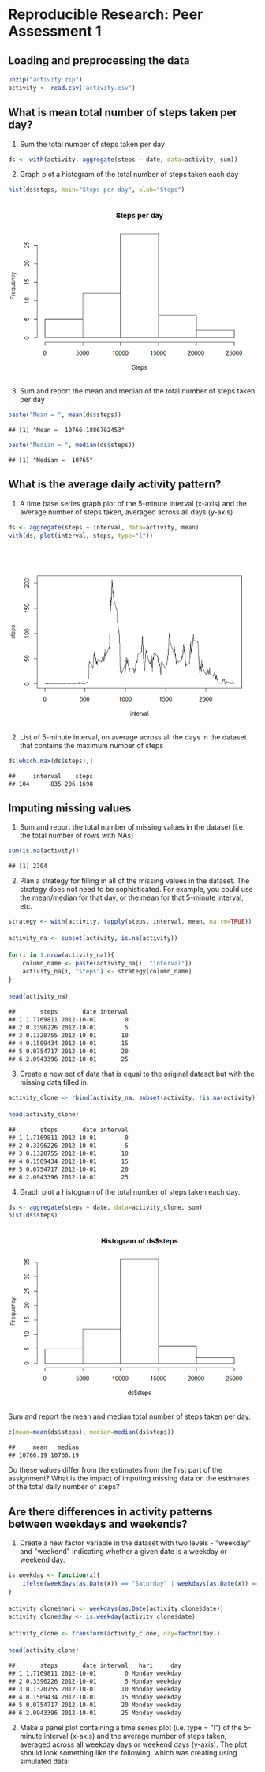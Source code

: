 # Reproducible Research: Peer Assessment 1


## Loading and preprocessing the data


```r
unzip("activity.zip")
activity <- read.csv('activity.csv')
```


## What is mean total number of steps taken per day?

1. Sum the total number of steps taken per day

```r
ds <- with(activity, aggregate(steps ~ date, data=activity, sum))
```

2. Graph plot a histogram of the total number of steps taken each day

```r
hist(ds$steps, main="Steps per day", xlab="Steps")
```

![](PA1_template_files/figure-html/unnamed-chunk-3-1.png)<!-- -->

3. Sum and report the mean and median of the total number of steps taken per day

```r
paste("Mean = ", mean(ds$steps))
```

```
## [1] "Mean =  10766.1886792453"
```

```r
paste("Median = ", median(ds$steps))
```

```
## [1] "Median =  10765"
```

## What is the average daily activity pattern?

1. A time base series graph plot of the 5-minute interval (x-axis) and the average number of steps taken, averaged across all days (y-axis)

```r
ds <- aggregate(steps ~ interval, data=activity, mean)
with(ds, plot(interval, steps, type="l"))
```

![](PA1_template_files/figure-html/unnamed-chunk-5-1.png)<!-- -->

2. List of  5-minute interval, on average across all the days in the dataset that contains the maximum number of steps

```r
ds[which.max(ds$steps),]
```

```
##     interval    steps
## 104      835 206.1698
```

## Imputing missing values

1. Sum and report the total number of missing values in the dataset (i.e. the total number of rows with NAs)


```r
sum(is.na(activity))
```

```
## [1] 2304
```

2. Plan a strategy for filling in all of the missing values in the dataset. The strategy does not need to be sophisticated. For example, you could use the mean/median for that day, or the mean for that 5-minute interval, etc.


```r
strategy <- with(activity, tapply(steps, interval, mean, na.rm=TRUE))

activity_na <- subset(activity, is.na(activity))

for(i in 1:nrow(activity_na)){
    column_name <- paste(activity_na[i, "interval"])
    activity_na[i, "steps"] <- strategy[column_name]
}

head(activity_na)
```

```
##       steps       date interval
## 1 1.7169811 2012-10-01        0
## 2 0.3396226 2012-10-01        5
## 3 0.1320755 2012-10-01       10
## 4 0.1509434 2012-10-01       15
## 5 0.0754717 2012-10-01       20
## 6 2.0943396 2012-10-01       25
```

3. Create a new set of data that is equal to the original dataset but with the missing data filled in.


```r
activity_clone <- rbind(activity_na, subset(activity, !is.na(activity)))

head(activity_clone)
```

```
##       steps       date interval
## 1 1.7169811 2012-10-01        0
## 2 0.3396226 2012-10-01        5
## 3 0.1320755 2012-10-01       10
## 4 0.1509434 2012-10-01       15
## 5 0.0754717 2012-10-01       20
## 6 2.0943396 2012-10-01       25
```

4. Graoh plot a histogram of the total number of steps taken each day.


```r
ds <- aggregate(steps ~ date, data=activity_clone, sum)
hist(ds$steps)
```

![](PA1_template_files/figure-html/unnamed-chunk-10-1.png)<!-- -->

Sum and report the mean and median total number of steps taken per day.

```r
c(mean=mean(ds$steps), median=median(ds$steps))
```

```
##     mean   median 
## 10766.19 10766.19
```

Do these values differ from the estimates from the first part of the assignment? What is the impact of imputing missing data on the estimates of the total daily number of steps?

## Are there differences in activity patterns between weekdays and weekends?

1. Create a new factor variable in the dataset with two levels - "weekday" and "weekend" indicating whether a given date is a weekday or weekend day.


```r
is.weekday <- function(x){
    ifelse(weekdays(as.Date(x)) == "Saturday" | weekdays(as.Date(x)) == "Sunday", "weekend", "weekday")
}

activity_clone$hari <- weekdays(as.Date(activity_clone$date))
activity_clone$day <- is.weekday(activity_clone$date)

activity_clone <- transform(activity_clone, day=factor(day))

head(activity_clone)
```

```
##       steps       date interval   hari     day
## 1 1.7169811 2012-10-01        0 Monday weekday
## 2 0.3396226 2012-10-01        5 Monday weekday
## 3 0.1320755 2012-10-01       10 Monday weekday
## 4 0.1509434 2012-10-01       15 Monday weekday
## 5 0.0754717 2012-10-01       20 Monday weekday
## 6 2.0943396 2012-10-01       25 Monday weekday
```

2. Make a panel plot containing a time series plot (i.e. type = "l") of the 5-minute interval (x-axis) and the average number of steps taken, averaged across all weekday days or weekend days (y-axis). The plot should look something like the following, which was creating using simulated data:
